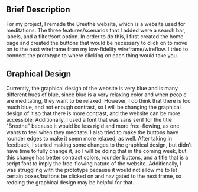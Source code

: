 ## Brief Description

For my project, I remade the Breethe website, which is a website used for meditations. The three features/scenarios that I added were a search bar, labels, and a filter/sort option. In order to do this, I first created the home page and created the buttons that would be necessary to click on to move on to the next wireframe from my low-fidelity wireframe/wireflow. I tried to connect the prototype to where clicking on each thing would take you. 

## Graphical Design

Currently, the graphical design of the website is very blue and is many different hues of blue, since blue is a very relaxing color and when people are meditating, they want to be relaxed. However, I do think that there is too much blue, and not enough contrast, so I will be changing the graphical design of it so that there is more contrast, and the website can be more accessible. Additionally, I used a font that was sans serif for the title "Breethe" because it would be less rigid and more free-flowing, as one wants to feel when they meditate. I also tried to make the buttons have rounder edges to make it seem more relaxed, as well. After taking in feedback, I started making some changes to the graphical design, but didn't have time to fully change it, so I will be doing that in the coming week, but this change has better contrast colors, rounder buttons, and a title that is a script font to imply the free-flowing nature of the website. Additionally, I was struggling with the prototype because it would not allow me to let certain boxes/buttons be clicked on and navigated to the next frame, so redoing the graphical design may be helpful for that. 
